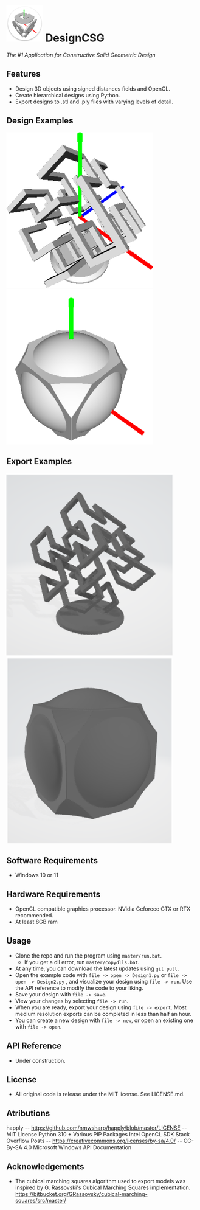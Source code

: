 # ![](FilesForREADME/iconLarge.png) **DesignCSG**

*The #1 Application for Constructive Solid Geometric Design*

## Features
* Design 3D objects using signed distances fields and OpenCL.
* Create hierarchical designs using Python.
* Export designs to .stl and .ply files with varying levels of detail.

## Design Examples

![](FilesForREADME/Hilbert_cropped_padded.png) ![](FilesForREADME/Design1_cropped_padded.png)

## Export Examples

![](FilesForREADME/Hilbert_export_cropped.png) ![](FilesForREADME/Design1_export_cropped.png)

## Software Requirements
* Windows 10 or 11
  
## Hardware Requirements
* OpenCL compatible graphics processor. NVidia Geforece GTX or RTX recommended. 
* At least 8GB ram
  
## Usage
* Clone the repo and run the program using `master/run.bat`.
  * If you get a dll error, run `master/copydlls.bat`.
* At any time, you can download the latest updates using `git pull`.
* Open the example code with `file -> open -> Design1.py` or `file -> open -> Design2.py` , and visualize your design using `file -> run`. Use the API reference to modify the code to your liking.
* Save your design with `file -> save`.
* View your changes by selecting `file -> run`.
* When you are ready, export your design using `file -> export`. Most medium resolution exports can be completed in less than half an hour.
* You can create a new design with `file -> new`, or open an existing one with `file -> open`.
  
## API Reference
* Under construction.
  
## License
* All original code is release under the MIT license. See LICENSE.md.
  
## Atributions
happly -- https://github.com/nmwsharp/happly/blob/master/LICENSE -- MIT License
Python 310 + Various PIP Packages
Intel OpenCL SDK
Stack Overflow Posts -- https://creativecommons.org/licenses/by-sa/4.0/ -- CC-By-SA 4.0
Microsoft Windows API Documentation

## Acknowledgements
* The cubical marching squares algorithm used to export models was inspired by G. Rassovski's Cubical Marching Squares implementation. https://bitbucket.org/GRassovsky/cubical-marching-squares/src/master/
